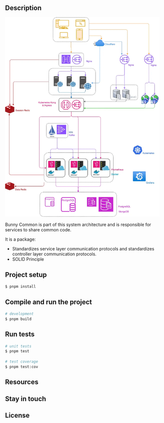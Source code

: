 
## Description

![system architecture diagram](https://raw.githubusercontent.com/zrwusa/assets/master/images/bunny-nest/bunny-farm.webp)

Bunny Common is part of this system architecture and is responsible for services to share common code.

It is a package:

 - Standardizes service layer communication protocols and standardizes controller layer communication protocols.
 - SOLID Principle



## Project setup

```bash
$ pnpm install
```

## Compile and run the project

```bash
# development
$ pnpm build

```

## Run tests

```bash
# unit tests
$ pnpm test

# test coverage
$ pnpm test:cov
```

## Resources

## Stay in touch


## License